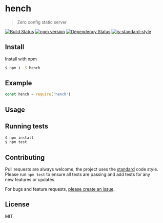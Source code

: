 
# hench

> Zero config static server

[![Build Status](https://travis-ci.org/mattstyles/hench.svg?branch=composer)](https://travis-ci.org/mattstyles/hench)
[![npm version](https://badge.fury.io/js/hench.svg)](https://badge.fury.io/js/hench)
[![Dependency Status](https://david-dm.org/mattstyles/hench.svg)](https://david-dm.org/mattstyles/hench)
[![js-standard-style](https://img.shields.io/badge/code%20style-standard-brightgreen.svg)](http://standardjs.com/)

## Install

Install with [npm](https://npmjs.com)

```sh
$ npm i -S hench
```

## Example

```js
const hench = require('hench')
```

## Usage



## Running tests

```sh
$ npm install
$ npm test
```

## Contributing

Pull requests are always welcome, the project uses the [standard](http://standardjs.com) code style. Please run `npm test` to ensure all tests are passing and add tests for any new features or updates.

For bugs and feature requests, [please create an issue](https://github.com/mattstyles/hench/issues).

## License

MIT
